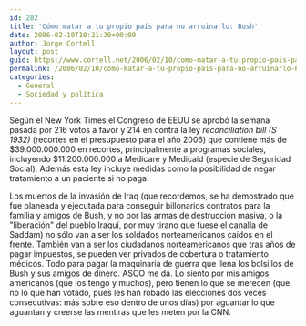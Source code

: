 ```yaml
---
id: 282
title: 'Cómo matar a tu propio paí­s para no arruinarlo: Bush'
date: 2006-02-10T10:21:30+00:00
author: Jorge Cortell
layout: post
guid: https://www.cortell.net/2006/02/10/como-matar-a-tu-propio-pais-para-no-arruinarlo-bush/
permalink: /2006/02/10/como-matar-a-tu-propio-pais-para-no-arruinarlo-bush/
categories:
  - General
  - Sociedad y polí­tica
---
```

Según el New York Times el Congreso de EEUU se aprobó la semana pasada por 216 votos a favor y 214 en contra la ley _reconciliation bill (S 1932)_ (recortes en el presupuesto para el año 2006) que contiene más de $39.000.000.000 en recortes, principalmente a programas sociales, incluyendo $11.200.000.000 a Medicare y Medicaid (especie de Seguridad Social). Además esta ley incluye medidas como la posibilidad de negar tratamiento a un paciente si no paga.

Los muertos de la invasión de Iraq (que recordemos, se ha demostrado que fue planeada y ejecutada para conseguir billonarios contratos para la familia y amigos de Bush, y no por las armas de destrucción masiva, o la "liberación" del pueblo Iraquí­, por muy tirano que fuese el canalla de Saddam) no sólo van a ser los soldados norteamericanos caí­dos en el frente. También van a ser los ciudadanos norteamericanos que tras años de pagar impuestos, se pueden ver privados de cobertura o tratamiento médicos. Todo para pagar la maquinaria de guerra que llena los bolsillos de Bush y sus amigos de dinero. ASCO me da. Lo siento por mis amigos americanos (que los tengo y muchos), pero tienen lo que se merecen (que no lo que han votado, pues les han robado las elecciones dos veces consecutivas: más sobre eso dentro de unos dí­as) por aguantar lo que aguantan y creerse las mentiras que les meten por la CNN.